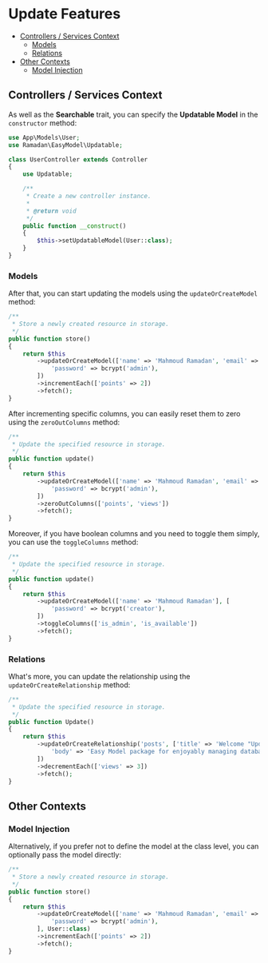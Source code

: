 # Update Features

- [Controllers / Services Context](#controllers--services-context)
  - [Models](#models)
  - [Relations](#relations)
- [Other Contexts](#other-contexts)
  - [Model Injection](#model-injection)

## Controllers / Services Context

As well as the **Searchable** trait, you can specify the **Updatable Model** in the `constructor` method:

```PHP
use App\Models\User;
use Ramadan\EasyModel\Updatable;

class UserController extends Controller
{
    use Updatable;

    /**
     * Create a new controller instance.
     *
     * @return void
     */
    public function __construct()
    {
        $this->setUpdatableModel(User::class);
    }
}
```

### Models

After that, you can start updating the models using the `updateOrCreateModel` method:

```PHP
/**
 * Store a newly created resource in storage.
 */
public function store()
{
    return $this
        ->updateOrCreateModel(['name' => 'Mahmoud Ramadan', 'email' => 'easymodel@updatable.org'], [
            'password' => bcrypt('admin'),
        ])
        ->incrementEach(['points' => 2])
        ->fetch();
}
```

After incrementing specific columns, you can easily reset them to zero using the `zeroOutColumns` method:

```PHP
/**
 * Update the specified resource in storage.
 */
public function update()
{
    return $this
        ->updateOrCreateModel(['name' => 'Mahmoud Ramadan', 'email' => 'easymodel@updatable.org'], [
            'password' => bcrypt('admin'),
        ])
        ->zeroOutColumns(['points', 'views'])
        ->fetch();
}
```

Moreover, if you have boolean columns and you need to toggle them simply, you can use the `toggleColumns` method:

```PHP
/**
 * Update the specified resource in storage.
 */
public function update()
{
    return $this
        ->updateOrCreateModel(['name' => 'Mahmoud Ramadan'], [
            'password' => bcrypt('creator'),
        ])
        ->toggleColumns(['is_admin', 'is_available'])
        ->fetch();
}
```

### Relations

What's more, you can update the relationship using the `updateOrCreateRelationship` method:

```PHP
/**
 * Update the specified resource in storage.
 */
public function Update()
{
    return $this
        ->updateOrCreateRelationship('posts', ['title' => 'Welcome "Updatable" trait!', 'user_id' => 1], [
            'body' => 'Easy Model package for enjoyably managing database queries.',
        ])
        ->decrementEach(['views' => 3])
        ->fetch();
}
```

## Other Contexts

### Model Injection

Alternatively, if you prefer not to define the model at the class level, you can optionally pass the model directly:

```PHP
/**
 * Store a newly created resource in storage.
 */
public function store()
{
    return $this
        ->updateOrCreateModel(['name' => 'Mahmoud Ramadan', 'email' => 'easymodel@updatable.org'], [
            'password' => bcrypt('admin'),
        ], User::class)
        ->incrementEach(['points' => 2])
        ->fetch();
}
```

